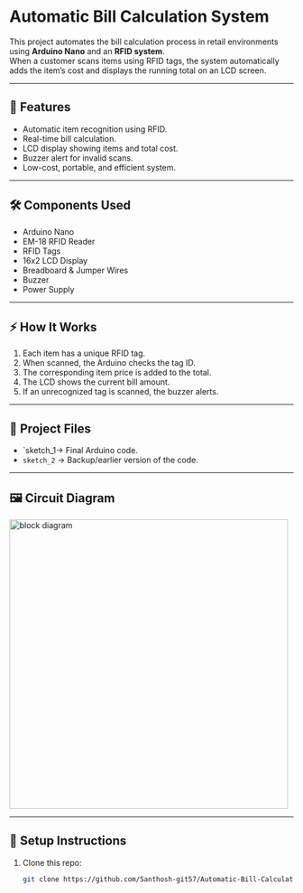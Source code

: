 # Automatic Bill Calculation System

This project automates the bill calculation process in retail environments using **Arduino Nano** and an **RFID system**.  
When a customer scans items using RFID tags, the system automatically adds the item’s cost and displays the running total on an LCD screen.

---

## 🚀 Features
- Automatic item recognition using RFID.
- Real-time bill calculation.
- LCD display showing items and total cost.
- Buzzer alert for invalid scans.
- Low-cost, portable, and efficient system.

---

## 🛠️ Components Used
- Arduino Nano
- EM-18 RFID Reader
- RFID Tags
- 16x2 LCD Display
- Breadboard & Jumper Wires
- Buzzer
- Power Supply

---

## ⚡ How It Works
1. Each item has a unique RFID tag.
2. When scanned, the Arduino checks the tag ID.
3. The corresponding item price is added to the total.
4. The LCD shows the current bill amount.
5. If an unrecognized tag is scanned, the buzzer alerts.

---

## 📂 Project Files
- `sketch_1→ Final Arduino code.
- `sketch_2` → Backup/earlier version of the code.

---

## 🖼️ Circuit Diagram
<img width="494" height="513" alt="block diagram" src="https://github.com/user-attachments/assets/60944094-4d61-4aba-9954-ccf6d7863fb8" />

---

## 🔧 Setup Instructions
1. Clone this repo:
   ```bash
   git clone https://github.com/Santhosh-git57/Automatic-Bill-Calculation.git
